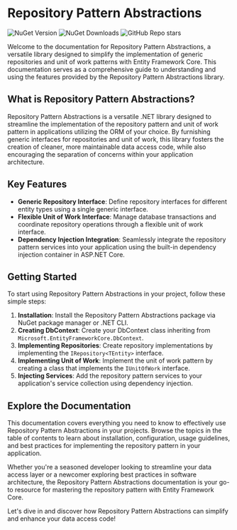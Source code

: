 # Repository Pattern Abstractions

![NuGet Version](https://img.shields.io/nuget/v/Qrtix.RepositoryPattern.Abstractions?style=flat&logo=nuget)
![NuGet Downloads](https://img.shields.io/nuget/dt/Qrtix.RepositoryPattern.Abstractions?style=flat&logo=nuget)
![GitHub Repo stars](https://img.shields.io/github/stars/carlosjortiz/RepositoryPattern?style=flat&logo=github)

Welcome to the documentation for Repository Pattern Abstractions, a versatile library designed to simplify the
implementation of generic repositories and unit of work patterns with Entity Framework Core. This documentation serves
as a comprehensive guide to understanding and using the features provided by the Repository Pattern Abstractions
library.

## What is Repository Pattern Abstractions?

Repository Pattern Abstractions is a versatile .NET library designed to streamline the implementation of the repository
pattern and unit of work pattern in applications utilizing the ORM of your choice. By furnishing generic interfaces for
repositories and unit of work, this library fosters the creation of cleaner, more maintainable data access code, while
also encouraging the separation of concerns within your application architecture.

## Key Features

- **Generic Repository Interface**: Define repository interfaces for different entity types using a single generic
  interface.
- **Flexible Unit of Work Interface**: Manage database transactions and coordinate repository operations through a
  flexible unit of work interface.
- **Dependency Injection Integration**: Seamlessly integrate the repository pattern services into your application using
  the built-in dependency injection container in ASP.NET Core.

## Getting Started

To start using Repository Pattern Abstractions in your project, follow these simple steps:

1. **Installation**: Install the Repository Pattern Abstractions package via NuGet package manager or .NET CLI.
2. **Creating DbContext**: Create your DbContext class inheriting from `Microsoft.EntityFrameworkCore.DbContext`.
3. **Implementing Repositories**: Create repository implementations by implementing the `IRepository<TEntity>`
   interface.
4. **Implementing Unit of Work**: Implement the unit of work pattern by creating a class that implements
   the `IUnitOfWork` interface.
5. **Injecting Services**: Add the repository pattern services to your application's service collection using dependency
   injection.

## Explore the Documentation

This documentation covers everything you need to know to effectively use Repository Pattern Abstractions in your
projects. Browse the topics in the table of contents to learn about installation, configuration, usage guidelines, and
best practices for implementing the repository pattern in your application.

Whether you're a seasoned developer looking to streamline your data access layer or a newcomer exploring best practices
in software architecture, the Repository Pattern Abstractions documentation is your go-to resource for mastering the
repository pattern with Entity Framework Core.

Let's dive in and discover how Repository Pattern Abstractions can simplify and enhance your data access code!

